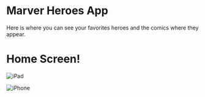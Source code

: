 # Marver Heroes App
Here is where you can see your favorites heroes and the comics where they appear.

# Home Screen!

 ![iPad](https://p0.f0.n0.cdn.getcloudapp.com/items/geuYEr7m/Image+2019-11-05+at+11.08.56+AM.png?v=c1e02e09c3f0dabd17f2119a64f75b54)
 
 ![iPhone](https://p0.f0.n0.cdn.getcloudapp.com/items/bLuplGyL/Image+2019-11-05+at+11.08.18+AM.png?v=51d2258fe6d3c04ed2b6ed2c040fb683)

